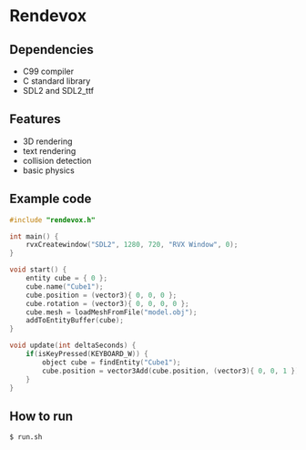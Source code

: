 # Rendevox

## Dependencies
- C99 compiler
- C standard library
- SDL2 and SDL2_ttf

## Features
- 3D rendering
- text rendering
- collision detection
- basic physics

## Example code
```c
#include "rendevox.h"

int main() {
	rvxCreatewindow("SDL2", 1280, 720, "RVX Window", 0);
}

void start() {
	entity cube = { 0 };
	cube.name("Cube1");
	cube.position = (vector3){ 0, 0, 0 };
	cube.rotation = (vector3){ 0, 0, 0, 0 };
	cube.mesh = loadMeshFromFile("model.obj");
	addToEntityBuffer(cube);
}

void update(int deltaSeconds) {
	if(isKeyPressed(KEYBOARD_W)) {
		object cube = findEntity("Cube1");
		cube.position = vector3Add(cube.position, (vector3){ 0, 0, 1 });
	}
}
```

## How to run
```
$ run.sh
```

